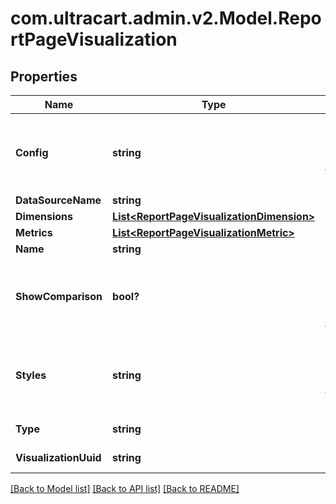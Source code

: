 # com.ultracart.admin.v2.Model.ReportPageVisualization
## Properties

Name | Type | Description | Notes
------------ | ------------- | ------------- | -------------
**Config** | **string** | A JSON representation of the configuration for this visualization | [optional] 
**DataSourceName** | **string** |  | [optional] 
**Dimensions** | [**List&lt;ReportPageVisualizationDimension&gt;**](ReportPageVisualizationDimension.md) |  | [optional] 
**Metrics** | [**List&lt;ReportPageVisualizationMetric&gt;**](ReportPageVisualizationMetric.md) |  | [optional] 
**Name** | **string** |  | [optional] 
**ShowComparison** | **bool?** | True if the visualization should show a comparison based upon the date range | [optional] 
**Styles** | **string** | A JSON representation of the style configuration for this visualization | [optional] 
**Type** | **string** | Type of visualization | [optional] 
**VisualizationUuid** | **string** | A UUID for the visualization | [optional] 


[[Back to Model list]](../README.md#documentation-for-models) [[Back to API list]](../README.md#documentation-for-api-endpoints) [[Back to README]](../README.md)

